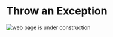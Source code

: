 # Throw an Exception

![web page is under construction](https://docimages.blob.core.chinacloudapi.cn/images/commingsoon20210514.jpg)

